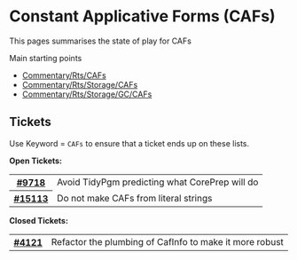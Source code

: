 # Constant Applicative Forms (CAFs)


This pages summarises the state of play for CAFs


Main starting points

- [Commentary/Rts/CAFs](commentary/rts/ca-fs)
- [Commentary/Rts/Storage/CAFs](commentary/rts/storage/ca-fs)
- [Commentary/Rts/Storage/GC/CAFs](commentary/rts/storage/gc/ca-fs)

## Tickets



Use Keyword = `CAFs` to ensure that a ticket ends up on these lists.



**Open Tickets:**

<table><tr><th><a href="https://gitlab.haskell.org//ghc/ghc/issues/9718">#9718</a></th>
<td>Avoid TidyPgm predicting what CorePrep will do</td></tr>
<tr><th><a href="https://gitlab.haskell.org//ghc/ghc/issues/15113">#15113</a></th>
<td>Do not make CAFs from literal strings</td></tr></table>




**Closed Tickets:**

<table><tr><th><a href="https://gitlab.haskell.org//ghc/ghc/issues/4121">#4121</a></th>
<td>Refactor the plumbing of CafInfo to make it more robust</td></tr></table>




